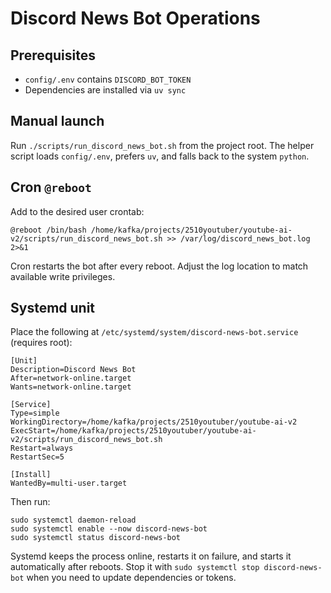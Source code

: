 # Discord News Bot Operations

## Prerequisites
- `config/.env` contains `DISCORD_BOT_TOKEN`
- Dependencies are installed via `uv sync`

## Manual launch
Run `./scripts/run_discord_news_bot.sh` from the project root. The helper script loads `config/.env`, prefers `uv`, and falls back to the system `python`.

## Cron `@reboot`
Add to the desired user crontab:

```
@reboot /bin/bash /home/kafka/projects/2510youtuber/youtube-ai-v2/scripts/run_discord_news_bot.sh >> /var/log/discord_news_bot.log 2>&1
```

Cron restarts the bot after every reboot. Adjust the log location to match available write privileges.

## Systemd unit
Place the following at `/etc/systemd/system/discord-news-bot.service` (requires root):

```
[Unit]
Description=Discord News Bot
After=network-online.target
Wants=network-online.target

[Service]
Type=simple
WorkingDirectory=/home/kafka/projects/2510youtuber/youtube-ai-v2
ExecStart=/home/kafka/projects/2510youtuber/youtube-ai-v2/scripts/run_discord_news_bot.sh
Restart=always
RestartSec=5

[Install]
WantedBy=multi-user.target
```

Then run:

```
sudo systemctl daemon-reload
sudo systemctl enable --now discord-news-bot
sudo systemctl status discord-news-bot
```

Systemd keeps the process online, restarts it on failure, and starts it automatically after reboots. Stop it with `sudo systemctl stop discord-news-bot` when you need to update dependencies or tokens.

